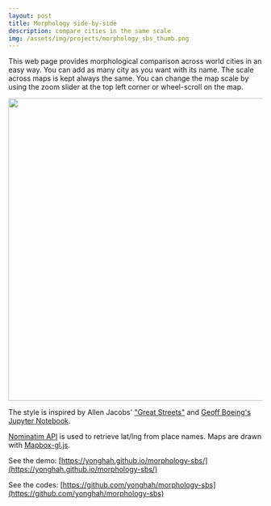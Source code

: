 ```yaml
---
layout: post
title: Morphology side-by-side 
description: compare cities in the same scale
img: /assets/img/projects/morphology_sbs_thumb.png
---
```


This web page provides morphological comparison across world cities in an easy way. You can add as many city as you want with its name. The scale across maps is kept always the same. You can change the map scale by using the zoom slider at the top left corner or wheel-scroll on the map.

<div>
	<img width='600' height='600'  src="https://cloud.githubusercontent.com/assets/3218468/26832154/9046b42c-4a9c-11e7-8bfb-e5327a04e760.png"/>
</div>

The style is inspired by Allen Jacobs' ["Great Streets"](https://www.amazon.com/Great-Streets-Press-Allan-Jacobs/dp/0262600234) and [Geoff Boeing's Jupyter Notebook](http://geoffboeing.com/2017/01/). 

[Nominatim API](http://wiki.openstreetmap.org/wiki/Nominatim) is used to retrieve lat/lng from place names. Maps are drawn with [Mapbox-gl.js](https://www.mapbox.com/mapbox-gl-js/api/). 

See the demo:
[https://yonghah.github.io/morphology-sbs/](https://yonghah.github.io/morphology-sbs/)

See the codes:
[https://github.com/yonghah/morphology-sbs](https://github.com/yonghah/morphology-sbs)


